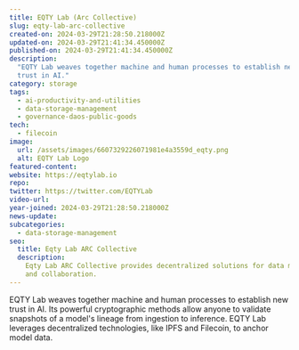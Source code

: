 ```yaml
---
title: EQTY Lab (Arc Collective)
slug: eqty-lab-arc-collective
created-on: 2024-03-29T21:28:50.218000Z
updated-on: 2024-03-29T21:41:34.450000Z
published-on: 2024-03-29T21:41:34.450000Z
description:
  "EQTY Lab weaves together machine and human processes to establish new
  trust in AI."
category: storage
tags:
  - ai-productivity-and-utilities
  - data-storage-management
  - governance-daos-public-goods
tech:
  - filecoin
image:
  url: /assets/images/6607329226071981e4a3559d_eqty.png
  alt: EQTY Lab Logo
featured-content:
website: https://eqtylab.io
repo:
twitter: https://twitter.com/EQTYLab
video-url:
year-joined: 2024-03-29T21:28:50.218000Z
news-update:
subcategories:
  - data-storage-management
seo:
  title: Eqty Lab ARC Collective
  description:
    Eqty Lab ARC Collective provides decentralized solutions for data management
    and collaboration.
---
```


EQTY Lab weaves together machine and human processes to establish new trust in AI. Its powerful cryptographic methods allow anyone to validate snapshots of a model's lineage from ingestion to inference. EQTY Lab leverages decentralized technologies, like IPFS and Filecoin, to anchor model data.
